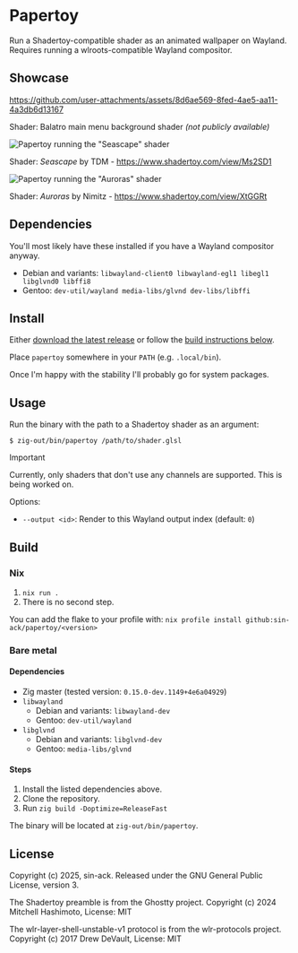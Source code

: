 # Papertoy

Run a Shadertoy-compatible shader as an animated wallpaper on Wayland. Requires
running a wlroots-compatible Wayland compositor.

## Showcase

https://github.com/user-attachments/assets/8d6ae569-8fed-4ae5-aa11-4a3db6d13167

Shader: Balatro main menu background shader *(not publicly available)*

![Papertoy running the "Seascape" shader](https://github.com/user-attachments/assets/010e225e-0952-4511-a1cf-715389ebf907)

Shader: *Seascape* by TDM - https://www.shadertoy.com/view/Ms2SD1

![Papertoy running the "Auroras" shader](https://github.com/user-attachments/assets/6db0bcd8-7d63-4720-9596-8b14114c158b)

Shader: *Auroras* by Nimitz - https://www.shadertoy.com/view/XtGGRt

## Dependencies

You'll most likely have these installed if you have a Wayland compositor anyway.

- Debian and variants: `libwayland-client0 libwayland-egl1 libegl1 libglvnd0 libffi8`
- Gentoo: `dev-util/wayland media-libs/glvnd dev-libs/libffi`

## Install

Either [download the latest release](https://github.com/sin-ack/papertoy/releases/latest) or follow the [build instructions below](#build).

Place `papertoy` somewhere in your `PATH` (e.g. `.local/bin`).

Once I'm happy with the stability I'll probably go for system packages.

## Usage

Run the binary with the path to a Shadertoy shader as an argument:
```console
$ zig-out/bin/papertoy /path/to/shader.glsl
```

> [!IMPORTANT]
> Currently, only shaders that don't use any channels are supported. This is
> being worked on.

Options:
- `--output <id>`: Render to this Wayland output index (default: `0`)

## Build

### Nix

1. `nix run .`
2. There is no second step.

You can add the flake to your profile with: `nix profile install github:sin-ack/papertoy/<version>`

### Bare metal

#### Dependencies

- Zig master (tested version: `0.15.0-dev.1149+4e6a04929`)
- `libwayland`
  - Debian and variants: `libwayland-dev`
  - Gentoo: `dev-util/wayland`
- `libglvnd`
  - Debian and variants: `libglvnd-dev`
  - Gentoo: `media-libs/glvnd`

#### Steps

1. Install the listed dependencies above.
2. Clone the repository.
3. Run `zig build -Doptimize=ReleaseFast`

The binary will be located at `zig-out/bin/papertoy`.

## License

Copyright (c) 2025, sin-ack. Released under the GNU General Public License, version 3.

The Shadertoy preamble is from the Ghostty project. Copyright (c) 2024 Mitchell Hashimoto, License: MIT

The wlr-layer-shell-unstable-v1 protocol is from the wlr-protocols project. Copyright (c) 2017 Drew DeVault, License: MIT
